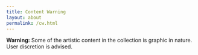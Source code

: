 ```yaml
---
title: Content Warning
layout: about
permalink: /cw.html
---
```


**Warning:** Some of the artistic content in the collection is graphic in nature. User discretion is advised.
